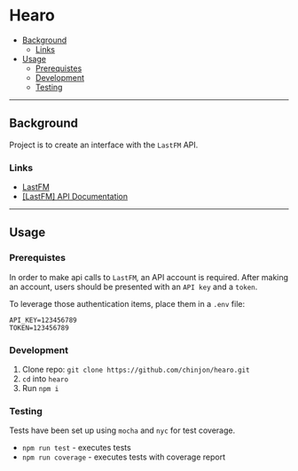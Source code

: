 # Hearo

- [Background](#background)
  - [Links](#links)
- [Usage](#usage)
  - [Prerequistes](#prerequistes)
  - [Development](#development)
  - [Testing](#testing)

***

## Background

Project is to create an interface with the `LastFM` API.

### Links

* [LastFM](https://www.last.fm)
* [[LastFM] API Documentation](https://www.last.fm/api/)

***

## Usage

### Prerequistes

In order to make api calls to `LastFM`, an API account is required. After making an account, users should be presented with an `API key` and a `token`.

To leverage those authentication items, place them in a `.env` file:

```
API_KEY=123456789
TOKEN=123456789
```

### Development

1. Clone repo: `git clone https://github.com/chinjon/hearo.git`
2. `cd` into `hearo`
3. Run `npm i`

### Testing

Tests have been set up using `mocha` and `nyc` for test coverage.

* `npm run test` - executes tests
* `npm run coverage` - executes tests with coverage report